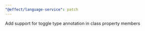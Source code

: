 ```yaml
---
"@effect/language-service": patch
---
```


Add support for toggle type annotation in class property members
